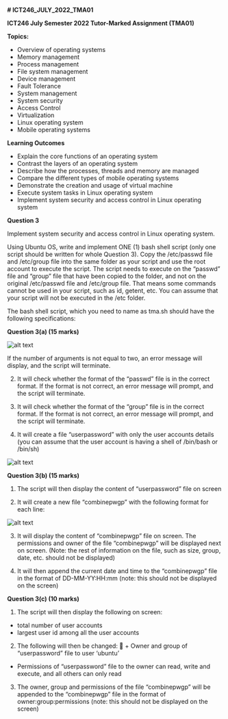 **# ICT246_JULY_2022_TMA01**

**ICT246 July Semester 2022 Tutor-Marked Assignment (TMA01)**

**Topics:**

- Overview of operating systems
- Memory management
- Process management
- File system management
- Device management
- Fault Tolerance
- System management
- System security
- Access Control
- Virtualization
- Linux operating system
- Mobile operating systems

**Learning Outcomes**

- Explain the core functions of an operating system
- Contrast the layers of an operating system
- Describe how the processes, threads and memory are managed
- Compare the different types of mobile operating systems
- Demonstrate the creation and usage of virtual machine
- Execute system tasks in Linux operating system
- Implement system security and access control in Linux operating system


**Question 3**

Implement system security and access control in Linux operating system.

Using Ubuntu OS, write and implement ONE (1) bash shell script (only one script should be written for whole Question 3). Copy the /etc/passwd file and /etc/group file into the same folder as your script and use the root account to execute the script. The script needs to execute on the “passwd” file and “group” file that have been copied to the folder, and not on the original /etc/passwd file and /etc/group file. That means some commands cannot be used in your script, such as id, getent, etc. You can assume that your script will not be executed in the /etc folder.

The bash shell script, which you need to name as tma.sh should have the following specifications:

**Question 3(a) (15 marks)**

![alt text](https://github.com/Born2Student/ICT246_JULY_2022_TMA01/blob/main/Figure_1.png?raw=true)


If the number of arguments is not equal to two, an error message will display, and the script will terminate.

2. It will check whether the format of the “passwd” file is in the correct format. If the format is not correct, an error message will prompt, and the script will terminate.

3. It will check whether the format of the “group” file is in the correct format. If the format is not correct, an error message will prompt, and the script will terminate.

4. It will create a file “userpassword” with only the user accounts details (you can assume that the user account is having a shell of /bin/bash or /bin/sh)

![alt text](https://github.com/Born2Student/ICT246_JULY_2022_TMA01/blob/main/Figure_2.png?raw=true)


**Question 3(b) (15 marks)**

1. The script will then display the content of “userpassword” file on screen

2. It will create a new file “combinepwgp” with the following format for each line:

![alt text](https://github.com/Born2Student/ICT246_JULY_2022_TMA01/blob/main/Figure_3.png?raw=true)

3. It will display the content of “combinepwgp” file on screen. The permissions and owner of the file “combinepwgp” will be displayed next on screen. (Note: the rest of information on the file, such as size, group, date, etc. should not be displayed)

4. It will then append the current date and time to the “combinepwgp” file in the format of DD-MM-YY:HH:mm (note: this should not be displayed on the screen)


**Question 3(c) (10 marks)**

1. The script will then display the following on screen:
  
  + total number of user accounts
  + largest user id among all the user accounts

2. The following will then be changed:
 + Owner and group of “userpassword” file to user ‘ubuntu’
  + Permissions of “userpassword” file to the owner can read, write and execute, and all others can only read

3. The owner, group and permissions of the file “combinepwgp” will be appended to the “combinepwgp” file in the format of owner:group:permissions (note: this should not be displayed on the screen)





